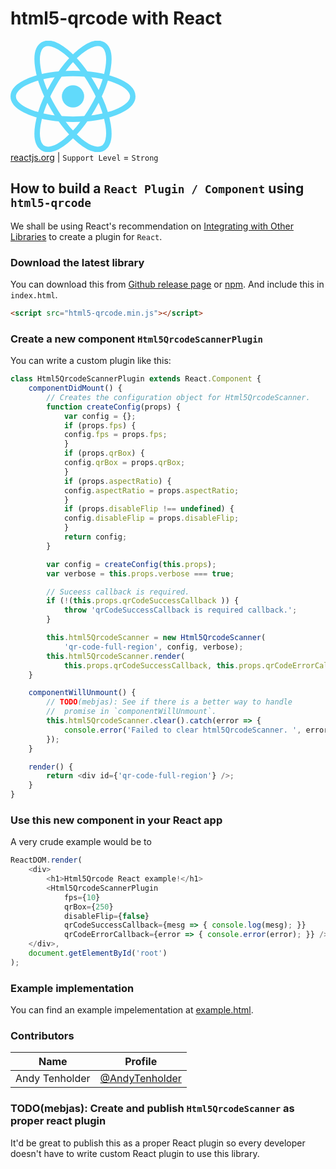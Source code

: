 # html5-qrcode with React
<img src="data:image/svg+xml;base64,PHN2ZyB4bWxucz0iaHR0cDovL3d3dy53My5vcmcvMjAwMC9zdmciIHZpZXdCb3g9Ii0xMS41IC0xMC4yMzE3NCAyMyAyMC40NjM0OCI+CiAgPHRpdGxlPlJlYWN0IExvZ288L3RpdGxlPgogIDxjaXJjbGUgY3g9IjAiIGN5PSIwIiByPSIyLjA1IiBmaWxsPSIjNjFkYWZiIi8+CiAgPGcgc3Ryb2tlPSIjNjFkYWZiIiBzdHJva2Utd2lkdGg9IjEiIGZpbGw9Im5vbmUiPgogICAgPGVsbGlwc2Ugcng9IjExIiByeT0iNC4yIi8+CiAgICA8ZWxsaXBzZSByeD0iMTEiIHJ5PSI0LjIiIHRyYW5zZm9ybT0icm90YXRlKDYwKSIvPgogICAgPGVsbGlwc2Ugcng9IjExIiByeT0iNC4yIiB0cmFuc2Zvcm09InJvdGF0ZSgxMjApIi8+CiAgPC9nPgo8L3N2Zz4K" width="200px"><br>
[reactjs.org](https://reactjs.org/) | `Support Level` = `Strong`

## How to build a `React Plugin / Component` using `html5-qrcode`
We shall be using React's recommendation on [Integrating with Other Libraries](https://reactjs.org/docs/integrating-with-other-libraries.html) to create a plugin for `React`.

### Download the latest library
You can download this from [Github release page](https://github.com/mebjas/html5-qrcode/releases) or [npm](https://www.npmjs.com/package/html5-qrcode). And include this in `index.html`.

```html
<script src="html5-qrcode.min.js"></script>
```

### Create a new component `Html5QrcodeScannerPlugin`
You can write a custom plugin like this:

```js
class Html5QrcodeScannerPlugin extends React.Component {
    componentDidMount() {
        // Creates the configuration object for Html5QrcodeScanner.
        function createConfig(props) {
            var config = {};
            if (props.fps) {
            config.fps = props.fps;
            }
            if (props.qrBox) {
            config.qrBox = props.qrBox;
            }
            if (props.aspectRatio) {
            config.aspectRatio = props.aspectRatio;
            }
            if (props.disableFlip !== undefined) {
            config.disableFlip = props.disableFlip;
            }
            return config;
        }

        var config = createConfig(this.props);
        var verbose = this.props.verbose === true;

        // Suceess callback is required.
        if (!(this.props.qrCodeSuccessCallback )) {
            throw 'qrCodeSuccessCallback is required callback.';
        }

        this.html5QrcodeScanner = new Html5QrcodeScanner(
            'qr-code-full-region', config, verbose);
        this.html5QrcodeScanner.render(
            this.props.qrCodeSuccessCallback, this.props.qrCodeErrorCallback);
    }

    componentWillUnmount() {
        // TODO(mebjas): See if there is a better way to handle
        //  promise in `componentWillUnmount`.
        this.html5QrcodeScanner.clear().catch(error => {
            console.error('Failed to clear html5QrcodeScanner. ', error);
        });
    }

    render() {
        return <div id={'qr-code-full-region'} />;
    }
}
```

### Use this new component in your React app
A very crude example would be to
```js
ReactDOM.render(
    <div>
        <h1>Html5Qrcode React example!</h1>
        <Html5QrcodeScannerPlugin
            fps={10}
            qrBox={250}
            disableFlip={false}
            qrCodeSuccessCallback={mesg => { console.log(mesg); }}
            qrCodeErrorCallback={error => { console.error(error); }} />
    </div>,
    document.getElementById('root')
);
```

### Example implementation
You can find an example impelementation at [example.html](./example.html).

### Contributors
| Name | Profile|
| ----- | ------ |
| Andy Tenholder| [@AndyTenholder](https://github.com/AndyTenholder) |

### TODO(mebjas): Create and publish `Html5QrcodeScanner` as proper react plugin
It'd be great to publish this as a proper React plugin so every developer doesn't have to write custom React plugin to use this library.
